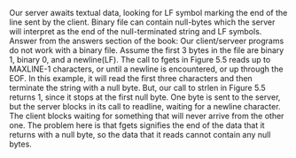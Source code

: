 Our server awaits textual data, looking for LF symbol marking the end of the line sent by the client. Binary file can contain null-bytes which the server will interpret as the end of the null-terminated string and LF symbols.
Answer from the answers section of the book: 
Our client/serveer programs do not work with a binary file. Assume the first 3 bytes in the file are binary 1, binary 0, and a newline(LF). The call to fgets in Figure 5.5 reads up to MAXLINE-1 characters, or until a newline is encountered, or up through the EOF. In this example, it will read the first three characters and then terminate the string with a null byte. But, our call to strlen in Figure 5.5 returns 1, since it stops at the first null byte. One byte is sent to the server, but the server blocks in its call to readline, waiting for a newline character. The client blocks waiting for something that will never arrive from the other one. The problem here is that fgets signifies the end of the data that it returns with a null byte, so the data that it reads cannot contain any null bytes.
